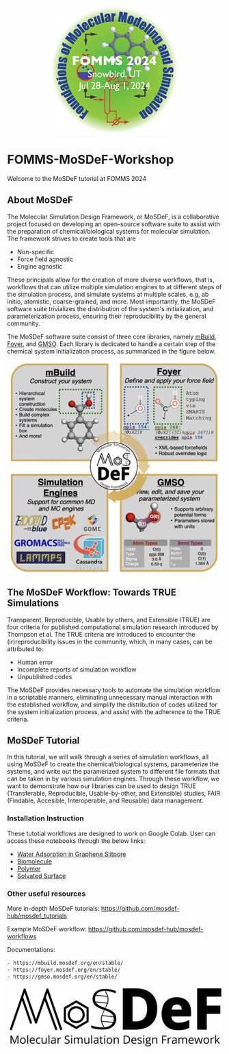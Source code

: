 <p align="center">
    <img src="images/FOMMS-2024-300px.png" width="300"/>
</p>

# FOMMS-MoSDeF-Workshop

Welcome to the MoSDeF tutorial at FOMMS 2024 

## About MoSDeF
The Molecular Simulation Design Framework, or MoSDeF, is a collaborative project focused on developing an open-source software suite to assist with the preparation of chemical/biological systems for molecular simulation. The framework strives to create tools that are
- Non-specific
- Force field agnostic
- Engine agnostic

These principals allow for the creation of more diverse workflows, that is, workflows that can utilize multiple simulation engines to at different steps of the simulation process, and simulate systems at multiple scales, e.g, ab initio, atomistic, coarse-grained, and more. Most importantly, the MoSDeF software suite trivializes the distribution of the system's initialization, and parameterization process, ensuring their reproducibility by the general community.

The MoSDeF software suite consist of three core libraries, namely [mBuild](https://github.com/mosdef-hub/mbuild), [Foyer](https://github.com/mosdef-hub/foyer), and [GMSO](https://github.com/mosdef-hub/gmso). Each library is dedicated to handle a certain step of the chemical system initialization process, as summarized in the figure below.

<p align="center">
    <img src="images/mosdef_scheme.jpg" width="500"/>
</p>

## The MoSDeF Workflow: Towards TRUE Simulations
Transparent, Reproducible, Usable by others, and Extensible (TRUE) are four criteria for published computational simulation research introduced by Thompson et al. The TRUE criteria are introduced to encounter the (ir)reproducibility issues in the community, which, in many cases, can be attributed to:
- Human error
- Incomplete reports of simulation workflow
- Unpublished codes

The MoSDeF provides necessary tools to automate the simulation workflow in a scriptable manners, eliminating unnecessary manual interaction with the established workflow, and simplify the distribution of codes utilized for the system initialization process, and assist with the adherence to the TRUE criteria.

## MoSDeF Tutorial

In this tutorial, we will walk through a series of simulation workflows, all using MoSDeF to create the chemical/biological systems, parameterize the systems, and write out the paramerized system to different file formats that can be taken in by various simulation engines.
Through these workflow, we want to demonstrate how our libraries can be used to design TRUE (Transferable, Reproducible, Usable-by-other, and Extensible) studies, FAIR (Findable, Accesible, Interoperable, and Reusable) data management.

### Installation Instruction

These tutotial workflows are designed to work on Google Colab. User can access these notebooks through the below links:

- [Water Adsorption in Graphene Slitpore](https://colab.research.google.com/github/mosdef-hub/FOMMS-MoSDeF-Workshop/blob/main/workflows/slitpore_workflow/Slitpore-Workflow.ipynb)
- [Biomolecule](https://colab.research.google.com/github/mosdef-hub/FOMMS-MoSDeF-Workshop/blob/main/workflows/biomolecule_workflow/Biomolecule-Workflow.ipynb)
- [Polymer](https://colab.research.google.com/github/mosdef-hub/FOMMS-MoSDeF-Workshop/blob/main/workflows/polymer_workflow/hoomd-organics.ipynb)
- [Solvated Surface](https://colab.research.google.com/github/mosdef-hub/FOMMS-MoSDeF-Workshop/blob/main/workflows/solvated_surface_workflow/solvated_surface_workflow/Solvated_Surface.ipynb)

### Other useful resources

More in-depth MoSDeF tutorials: https://github.com/mosdef-hub/mosdef_tutorials

Example MoSDeF workflow: https://github.com/mosdef-hub/mosdef-workflows

Documentations:

    - https://mbuild.mosdef.org/en/stable/
    - https://foyer.mosdef.org/en/stable/
    - https://gmso.mosdef.org/en/stable/


<p align="center">
    <img src="images/mosdef_logo.svg" width="500"/>
</p>

